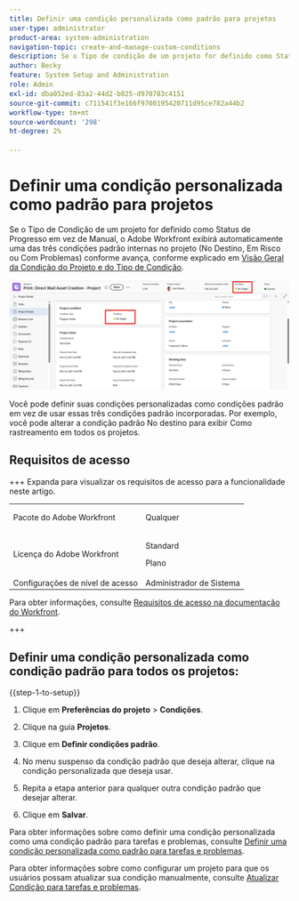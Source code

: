 ```yaml
---
title: Definir uma condição personalizada como padrão para projetos
user-type: administrator
product-area: system-administration
navigation-topic: create-and-manage-custom-conditions
description: Se o Tipo de condição de um projeto for definido como Status de progresso em vez de Manual, o Adobe Workfront exibirá automaticamente uma das três condições padrão incorporadas no projeto (No destino, Em risco ou Com problema) à medida que ele avança, conforme explicado em Visão geral da condição do projeto e do tipo de condição.
author: Becky
feature: System Setup and Administration
role: Admin
exl-id: dba052ed-83a2-44d2-b025-d970783c4151
source-git-commit: c711541f3e166f9700195420711d95ce782a44b2
workflow-type: tm+mt
source-wordcount: '298'
ht-degree: 2%

---
```


# Definir uma condição personalizada como padrão para projetos

Se o Tipo de Condição de um projeto for definido como Status de Progresso em vez de Manual, o Adobe Workfront exibirá automaticamente uma das três condições padrão internas no projeto (No Destino, Em Risco ou Com Problemas) conforme avança, conforme explicado em [Visão Geral da Condição do Projeto e do Tipo de Condição](../../../manage-work/projects/manage-projects/project-condition-and-condition-type.md).

![Condição no cabeçalho e detalhes do projeto](assets/condition-of-project-0825.png)

Você pode definir suas condições personalizadas como condições padrão em vez de usar essas três condições padrão incorporadas. Por exemplo, você pode alterar a condição padrão No destino para exibir Como rastreamento em todos os projetos.

## Requisitos de acesso

+++ Expanda para visualizar os requisitos de acesso para a funcionalidade neste artigo.

<table style="table-layout:auto"> 
 <col> 
 <col> 
 <tbody> 
  <tr> 
   <td>Pacote do Adobe Workfront</td> 
   <td><p>Qualquer</p></td> 
  </tr> 
  <tr> 
   <td>Licença do Adobe Workfront</td> 
   <td><p>Standard</p>
       <p>Plano</p></td>
  </tr> 
  <tr> 
   <td>Configurações de nível de acesso</td> 
   <td>Administrador de Sistema</td> 
  </tr> 
 </tbody> 
</table>

Para obter informações, consulte [Requisitos de acesso na documentação do Workfront](/help/quicksilver/administration-and-setup/add-users/access-levels-and-object-permissions/access-level-requirements-in-documentation.md).

+++

## Definir uma condição personalizada como condição padrão para todos os projetos:

{{step-1-to-setup}}

1. Clique em **Preferências do projeto** > **Condições**.

1. Clique na guia **Projetos**.
1. Clique em **Definir condições padrão**.
1. No menu suspenso da condição padrão que deseja alterar, clique na condição personalizada que deseja usar.
1. Repita a etapa anterior para qualquer outra condição padrão que desejar alterar.
1. Clique em **Salvar**.

Para obter informações sobre como definir uma condição personalizada como uma condição padrão para tarefas e problemas, consulte [Definir uma condição personalizada como padrão para tarefas e problemas](../../../administration-and-setup/customize-workfront/create-manage-custom-conditions/set-custom-condition-default-tasks-issues.md).

Para obter informações sobre como configurar um projeto para que os usuários possam atualizar sua condição manualmente, consulte [Atualizar Condição para tarefas e problemas](../../../manage-work/projects/updating-work-in-a-project/update-condition-for-tasks-and-issues.md).
